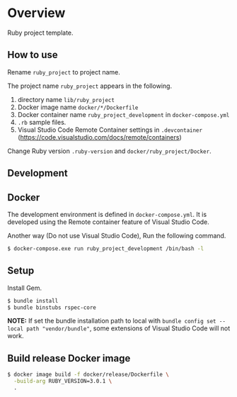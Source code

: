 # Overview

Ruby project template.

## How to use

Rename `ruby_project` to project name.

The project name `ruby_project` appears in the following.

1. directory name `lib/ruby_project`
2. Docker image name `docker/*/Dockerfile`
3. Docker container name `ruby_project_development` in `docker-compose.yml`
4. `.rb` sample files.
5. Visual Studio Code Remote Container settings in `.devcontainer` (https://code.visualstudio.com/docs/remote/containers)

Change Ruby version `.ruby-version` and `docker/ruby_project/Docker`.

## Development

## Docker

The development environment is defined in `docker-compose.yml`.
It is developed using the Remote container feature of Visual Studio Code.

Another way (Do not use Visual Studio Code), Run the following command.

```bash
$ docker-compose.exe run ruby_project_development /bin/bash -l
```

## Setup

Install Gem.

```bash
$ bundle install
$ bundle binstubs rspec-core
```

**NOTE:** If set the bundle installation path to local with
`bundle config set --local path "vendor/bundle"`, some extensions of 
Visual Studio Code will not work.

## Build release Docker image

```bash
$ docker image build -f docker/release/Dockerfile \
  -build-arg RUBY_VERSION=3.0.1 \
  .
```
